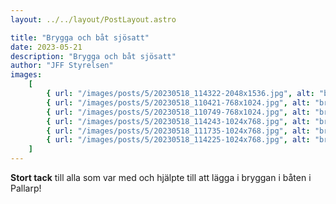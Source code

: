 ```yaml
---
layout: ../../layout/PostLayout.astro

title: "Brygga och båt sjösatt"
date: 2023-05-21
description: "Brygga och båt sjösatt"
author: "JFF Styrelsen"
images:
    [
        { url: "/images/posts/5/20230518_114322-2048x1536.jpg", alt: "brygga" },
        { url: "/images/posts/5/20230518_110421-768x1024.jpg", alt: "brygga" },
        { url: "/images/posts/5/20230518_110749-768x1024.jpg", alt: "brygga" },
        { url: "/images/posts/5/20230518_114243-1024x768.jpg", alt: "brygga" },
        { url: "/images/posts/5/20230518_111735-1024x768.jpg", alt: "brygga" },
        { url: "/images/posts/5/20230518_114225-1024x768.jpg", alt: "brygga" },
    ]
---
```


**Stort tack** till alla som var med och hjälpte till att lägga i bryggan i båten i Pallarp!

